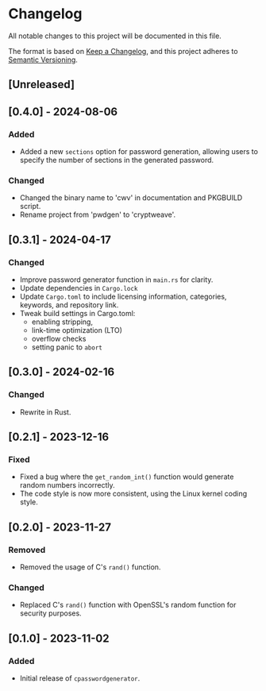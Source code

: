 # Changelog

All notable changes to this project will be documented in this file.

The format is based on [Keep a Changelog](https://keepachangelog.com/), and this
project adheres to [Semantic Versioning](https://semver.org/).

## [Unreleased]

## [0.4.0] - 2024-08-06

### Added

- Added a new `sections` option for password generation, allowing users
  to specify the number of sections in the generated password.

### Changed

- Changed the binary name to 'cwv' in documentation and PKGBUILD script.
- Rename project from 'pwdgen' to 'cryptweave'.

## [0.3.1] - 2024-04-17

### Changed

- Improve password generator function in `main.rs` for clarity.
- Update dependencies in `Cargo.lock`
- Update `Cargo.toml` to include licensing information, categories, keywords, and repository link.
- Tweak build settings in Cargo.toml:
    - enabling stripping,
    - link-time optimization (LTO)
    - overflow checks
    - setting panic to `abort`

## [0.3.0] - 2024-02-16

### Changed

  - Rewrite in Rust.

## [0.2.1] - 2023-12-16

### Fixed

  - Fixed a bug where the `get_random_int()` function would generate random
    numbers incorrectly.
  - The code style is now more consistent, using the Linux kernel coding style.

## [0.2.0] - 2023-11-27

### Removed

  - Removed the usage of C's `rand()` function.

### Changed

  - Replaced C's `rand()` function with OpenSSL's random function for security
    purposes.

## [0.1.0] - 2023-11-02

### Added

  - Initial release of `cpasswordgenerator`.
